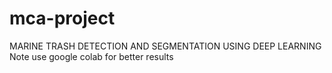 # mca-project
MARINE TRASH DETECTION AND SEGMENTATION USING DEEP LEARNING
Note use google colab for better results
